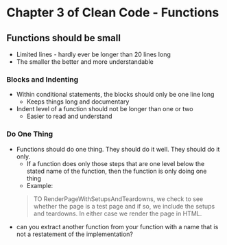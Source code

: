 # Chapter 3 of Clean Code - Functions

## Functions should be small
* Limited lines - hardly ever be longer than 20 lines long
* The smaller the better and more understandable
### Blocks and Indenting
* Within conditional statements, the blocks should only be one line long
  * Keeps things long and documentary
* Indent level of a function should not be longer than one or two
  * Easier to read and understand
### Do One Thing
* Functions should do one thing. They should do it well. They should do it only.
  * If a function does only those steps that are one level below the stated name of the function, then the function is only doing one thing
  * Example:
  > TO RenderPageWithSetupsAndTeardowns, we check to see whether the page is a test page and if so, we include the setups and teardowns. In either case we render the page in HTML.
* can you extract another function from your function with a name that is not a restatement of the implementation?